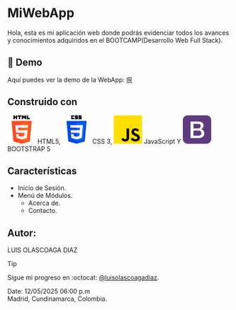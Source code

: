 # MiWebApp

Hola, esta es mi aplicación web donde podrás evidenciar todos los avances y conocimientos adquiridos en el BOOTCAMP(Desarrollo Web Full Stack).

## 🚀 Demo
Aquí puedes ver la demo de la WebApp: [IR](https://www.github.com/luisolascoagadiaz)

## Construido con
![HTML5](/img/html64x64.png) HTML5, ![CSS 3](/img/css64x64.png) CSS 3, ![JavaScript](/img/js64X64.png) JavaScript Y ![BOOTSTRAP 5](/img/bootstrap64x64.png) BOOTSTRAP 5

## Características
* Inicio de Sesión.
* Menú de Módulos.
  - Acerca de.
  - Contacto.

## Autor:
LUIS OLASCOAGA DIAZ

> [!TIP]
> Sigue mi progreso en :octocat: [@luisolascoagadiaz](https://www.github.com/luisolascoagadiaz).

Date: 12/05/2025 06:00 p.m  
Madrid, Cundinamarca, Colombia.